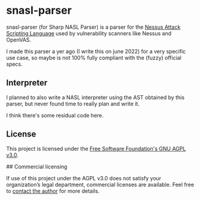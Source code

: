 # snasl-parser

snasl-parser (for Sharp NASL Parser) is a parser for the [Nessus Attack Scripting Language](https://en.wikipedia.org/wiki/Nessus_Attack_Scripting_Language) used by vulnerability scanners like Nessus and OpenVAS.

I made this parser a yer ago (I write this on june 2022) for a very specific use case, so maybe is not 100% fully compliant with the (fuzzy) official specs.

## Interpreter

I planned to also write a NASL interpreter using the AST obtained by this parser, but never found time to really plan and write it.

I think there's some residual code here.

## License

This project is licensed under the [Free Software Foundation's GNU AGPL v3.0](https://www.gnu.org/licenses/agpl-3.0.en.html).

## Commercial licensing

If use of this project under the AGPL v3.0 does not satisfy your organization’s legal department, commercial licenses are available. Feel free to [contact the author](mailto:luis@luismedel.com) for more details.
